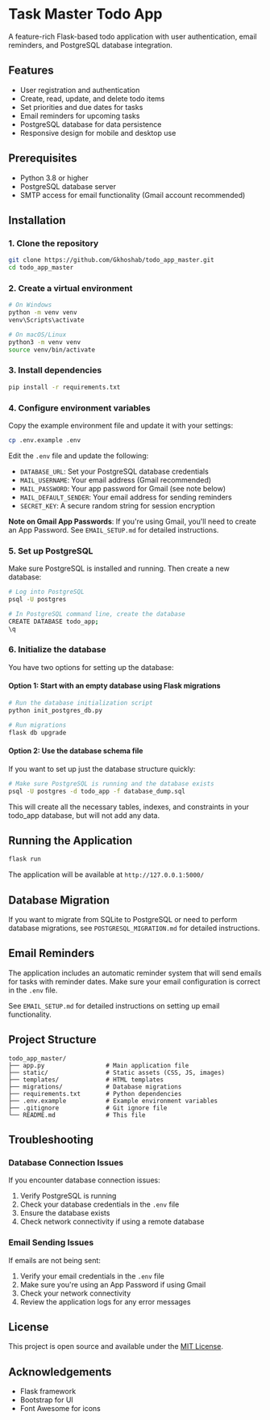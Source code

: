 # Task Master Todo App

A feature-rich Flask-based todo application with user authentication, email reminders, and PostgreSQL database integration.

## Features

- User registration and authentication
- Create, read, update, and delete todo items
- Set priorities and due dates for tasks
- Email reminders for upcoming tasks
- PostgreSQL database for data persistence
- Responsive design for mobile and desktop use

## Prerequisites

- Python 3.8 or higher
- PostgreSQL database server
- SMTP access for email functionality (Gmail account recommended)

## Installation

### 1. Clone the repository

```bash
git clone https://github.com/Gkhoshab/todo_app_master.git
cd todo_app_master
```

### 2. Create a virtual environment

```bash
# On Windows
python -m venv venv
venv\Scripts\activate

# On macOS/Linux
python3 -m venv venv
source venv/bin/activate
```

### 3. Install dependencies

```bash
pip install -r requirements.txt
```

### 4. Configure environment variables

Copy the example environment file and update it with your settings:

```bash
cp .env.example .env
```

Edit the `.env` file and update the following:

- `DATABASE_URL`: Set your PostgreSQL database credentials
- `MAIL_USERNAME`: Your email address (Gmail recommended)
- `MAIL_PASSWORD`: Your app password for Gmail (see note below)
- `MAIL_DEFAULT_SENDER`: Your email address for sending reminders
- `SECRET_KEY`: A secure random string for session encryption

**Note on Gmail App Passwords**: 
If you're using Gmail, you'll need to create an App Password. See `EMAIL_SETUP.md` for detailed instructions.

### 5. Set up PostgreSQL

Make sure PostgreSQL is installed and running. Then create a new database:

```bash
# Log into PostgreSQL
psql -U postgres

# In PostgreSQL command line, create the database
CREATE DATABASE todo_app;
\q
```

### 6. Initialize the database

You have two options for setting up the database:

#### Option 1: Start with an empty database using Flask migrations

```bash
# Run the database initialization script
python init_postgres_db.py

# Run migrations
flask db upgrade
```

#### Option 2: Use the database schema file

If you want to set up just the database structure quickly:

```bash
# Make sure PostgreSQL is running and the database exists
psql -U postgres -d todo_app -f database_dump.sql
```

This will create all the necessary tables, indexes, and constraints in your todo_app database, but will not add any data.

## Running the Application

```bash
flask run
```

The application will be available at `http://127.0.0.1:5000/`

## Database Migration

If you want to migrate from SQLite to PostgreSQL or need to perform database migrations, see `POSTGRESQL_MIGRATION.md` for detailed instructions.

## Email Reminders

The application includes an automatic reminder system that will send emails for tasks with reminder dates. Make sure your email configuration is correct in the `.env` file.

See `EMAIL_SETUP.md` for detailed instructions on setting up email functionality.

## Project Structure

```
todo_app_master/
├── app.py                 # Main application file
├── static/                # Static assets (CSS, JS, images)
├── templates/             # HTML templates
├── migrations/            # Database migrations
├── requirements.txt       # Python dependencies
├── .env.example           # Example environment variables
├── .gitignore             # Git ignore file
└── README.md              # This file
```

## Troubleshooting

### Database Connection Issues

If you encounter database connection issues:

1. Verify PostgreSQL is running
2. Check your database credentials in the `.env` file
3. Ensure the database exists
4. Check network connectivity if using a remote database

### Email Sending Issues

If emails are not being sent:

1. Verify your email credentials in the `.env` file
2. Make sure you're using an App Password if using Gmail
3. Check your network connectivity
4. Review the application logs for any error messages

## License

This project is open source and available under the [MIT License](LICENSE).

## Acknowledgements

- Flask framework
- Bootstrap for UI
- Font Awesome for icons 